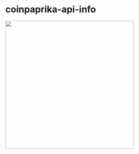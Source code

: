 # coinpaprika-api-info


<img src="https://raw.githubusercontent.com/lrgfilipe/coinpaprika-api-info/master/public/img.png" height="400">

